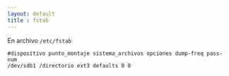 ```yaml
---
layout: default
title : fstab
---
```

En archivo `/etc/fstab`

    #dispositivo punto_montaje sistema_archivos opciones dump-freq pass-num
    /dev/sdb1 /directorio ext3 defaults 0 0

